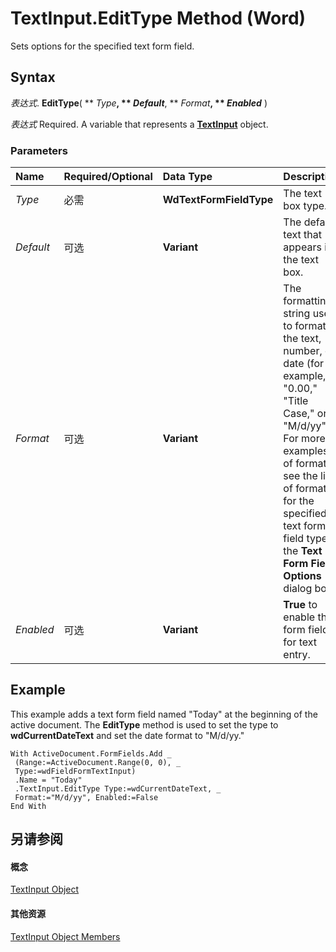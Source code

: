 
# TextInput.EditType Method (Word)

Sets options for the specified text form field.


## Syntax

 _表达式_. **EditType**( ** _Type_**, ** _Default_**, ** _Format_**, ** _Enabled_** )

 _表达式_ Required. A variable that represents a **[TextInput](d7f6531a-4da2-ccc4-29b3-ad79ca7b18de.md)** object.


### Parameters



|**Name**|**Required/Optional**|**Data Type**|**Description**|
|:-----|:-----|:-----|:-----|
| _Type_|必需|**WdTextFormFieldType**|The text box type.|
| _Default_|可选|**Variant**|The default text that appears in the text box.|
| _Format_|可选|**Variant**|The formatting string used to format the text, number, or date (for example, "0.00," "Title Case," or "M/d/yy"). For more examples of formats, see the list of formats for the specified text form field type in the  **Text Form Field Options** dialog box.|
| _Enabled_|可选|**Variant**|**True** to enable the form field for text entry.|

## Example

This example adds a text form field named "Today" at the beginning of the active document. The  **EditType** method is used to set the type to **wdCurrentDateText** and set the date format to "M/d/yy."


```
With ActiveDocument.FormFields.Add _ 
 (Range:=ActiveDocument.Range(0, 0), _ 
 Type:=wdFieldFormTextInput) 
 .Name = "Today" 
 .TextInput.EditType Type:=wdCurrentDateText, _ 
 Format:="M/d/yy", Enabled:=False 
End With
```


## 另请参阅


#### 概念


[TextInput Object](d7f6531a-4da2-ccc4-29b3-ad79ca7b18de.md)
#### 其他资源


[TextInput Object Members](http://msdn.microsoft.com/library/d21b3150-6a32-3212-d144-9fc72a866187%28Office.15%29.aspx)
